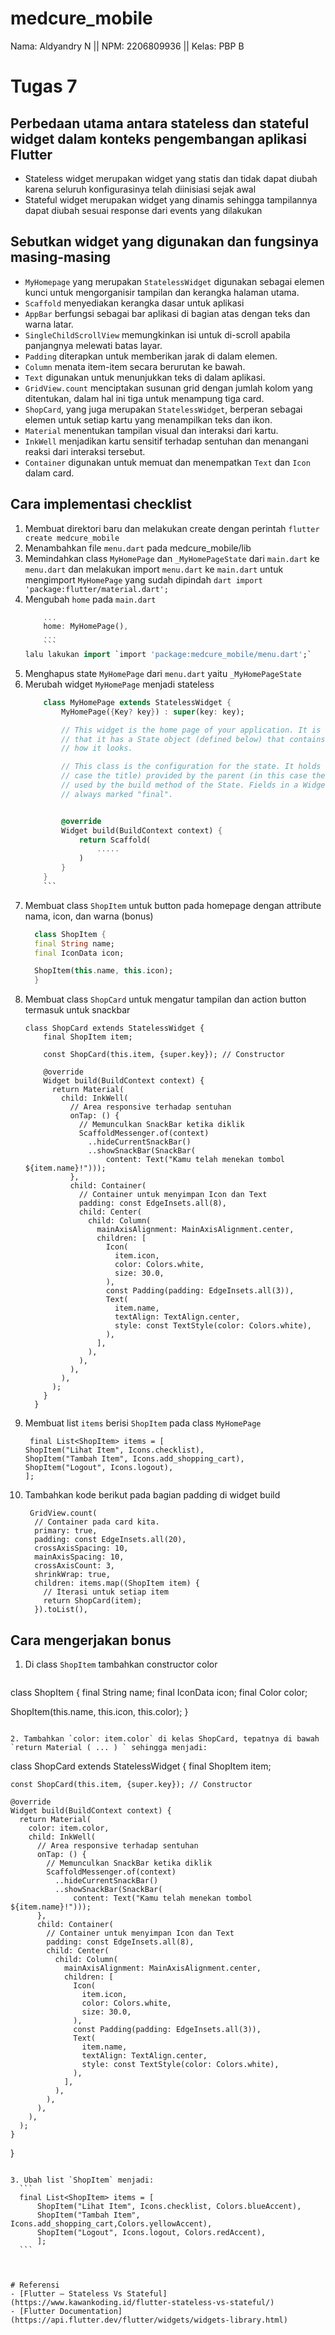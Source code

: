 # medcure_mobile 
Nama: Aldyandry N ||
NPM: 2206809936 ||
Kelas: PBP B

# Tugas 7

## Perbedaan utama antara stateless dan stateful widget dalam konteks pengembangan aplikasi Flutter
 - Stateless widget merupakan widget yang statis dan tidak dapat diubah karena seluruh konfigurasinya telah diinisiasi sejak awal
 - Stateful widget merupakan widget yang dinamis sehingga tampilannya dapat diubah sesuai response dari events yang dilakukan

## Sebutkan widget yang digunakan dan fungsinya masing-masing
- `MyHomepage` yang merupakan `StatelessWidget` digunakan sebagai elemen kunci untuk mengorganisir tampilan dan kerangka halaman utama.
- `Scaffold` menyediakan kerangka dasar untuk aplikasi
- `AppBar` berfungsi sebagai bar aplikasi di bagian atas dengan teks dan warna latar.
- `SingleChildScrollView` memungkinkan isi untuk di-scroll apabila panjangnya melewati batas layar.
- `Padding` diterapkan untuk memberikan jarak di dalam elemen.
- `Column` menata item-item secara berurutan ke bawah.
- `Text` digunakan untuk menunjukkan teks di dalam aplikasi.
- `GridView.count` menciptakan susunan grid dengan jumlah kolom yang ditentukan, dalam hal ini tiga untuk menampung tiga card.
- `ShopCard`, yang juga merupakan `StatelessWidget`, berperan sebagai elemen untuk setiap kartu yang menampilkan teks dan ikon.
- `Material` menentukan tampilan visual dan interaksi dari kartu.
- `InkWell` menjadikan kartu sensitif terhadap sentuhan dan menangani reaksi dari interaksi tersebut.
- `Container` digunakan untuk memuat dan menempatkan `Text` dan `Icon` dalam card.

## Cara implementasi checklist
1. Membuat direktori baru dan melakukan create dengan perintah `flutter create medcure_mobile`
2. Menambahkan file `menu.dart` pada medcure_mobile/lib
3. Memindahkan class `MyHomePage` dan `_MyHomePageState` dari `main.dart` ke `menu.dart` dan melakukan import `menu.dart` ke `main.dart` untuk mengimport `MyHomePage` yang sudah dipindah
        ```dart
        import 'package:flutter/material.dart';
        ```
4. Mengubah `home` pada `main.dart`
    ```dart
        ...
        home: MyHomePage(),
        ...
        ```
    lalu lakukan import `import 'package:medcure_mobile/menu.dart';`
5. Menghapus state `MyHomePage` dari `menu.dart` yaitu `_MyHomePageState`
6. Merubah widget `MyHomePage` menjadi stateless
    ```dart
        class MyHomePage extends StatelessWidget {
            MyHomePage({Key? key}) : super(key: key);

            // This widget is the home page of your application. It is stateful, meaning
            // that it has a State object (defined below) that contains fields that affect
            // how it looks.

            // This class is the configuration for the state. It holds the values (in this
            // case the title) provided by the parent (in this case the App widget) and
            // used by the build method of the State. Fields in a Widget subclass are
            // always marked "final".


            @override
            Widget build(BuildContext context) {
                return Scaffold(
                    .....
                )
            }
        }
        ```
  7. Membuat class `ShopItem` untuk button pada homepage dengan attribute nama, icon, dan warna (bonus)
      ```dart
        class ShopItem {
        final String name;
        final IconData icon;

        ShopItem(this.name, this.icon);
        }
        ```
  9.  Membuat class `ShopCard` untuk mengatur tampilan dan action button termasuk untuk snackbar
      ```
      class ShopCard extends StatelessWidget {
          final ShopItem item;
        
          const ShopCard(this.item, {super.key}); // Constructor
        
          @override
          Widget build(BuildContext context) {
            return Material(
              child: InkWell(
                // Area responsive terhadap sentuhan
                onTap: () {
                  // Memunculkan SnackBar ketika diklik
                  ScaffoldMessenger.of(context)
                    ..hideCurrentSnackBar()
                    ..showSnackBar(SnackBar(
                        content: Text("Kamu telah menekan tombol ${item.name}!")));
                },
                child: Container(
                  // Container untuk menyimpan Icon dan Text
                  padding: const EdgeInsets.all(8),
                  child: Center(
                    child: Column(
                      mainAxisAlignment: MainAxisAlignment.center,
                      children: [
                        Icon(
                          item.icon,
                          color: Colors.white,
                          size: 30.0,
                        ),
                        const Padding(padding: EdgeInsets.all(3)),
                        Text(
                          item.name,
                          textAlign: TextAlign.center,
                          style: const TextStyle(color: Colors.white),
                        ),
                      ],
                    ),
                  ),
                ),
              ),
            );
          }
        }
        ```
10. Membuat list `items` berisi `ShopItem` pada class `MyHomePage`
    ```
     final List<ShopItem> items = [
    ShopItem("Lihat Item", Icons.checklist),
    ShopItem("Tambah Item", Icons.add_shopping_cart),
    ShopItem("Logout", Icons.logout),
    ];
    ```
11. Tambahkan kode berikut pada bagian padding di widget build
    ```
     GridView.count(
      // Container pada card kita.
      primary: true,
      padding: const EdgeInsets.all(20),
      crossAxisSpacing: 10,
      mainAxisSpacing: 10,
      crossAxisCount: 3,
      shrinkWrap: true,
      children: items.map((ShopItem item) {
        // Iterasi untuk setiap item
        return ShopCard(item);
      }).toList(),
    ```

 ## Cara mengerjakan bonus
1. Di class `ShopItem` tambahkan constructor color
     ```
     
class ShopItem {
  final String name;
  final IconData icon;
  final Color color;

  ShopItem(this.name, this.icon, this.color);
}

   ```

2. Tambahkan `color: item.color` di kelas ShopCard, tepatnya di bawah `return Material ( ... ) ` sehingga menjadi:
 ```
  
  class ShopCard extends StatelessWidget {
    final ShopItem item;
  
    const ShopCard(this.item, {super.key}); // Constructor
  
    @override
    Widget build(BuildContext context) {
      return Material(
        color: item.color,
        child: InkWell(
          // Area responsive terhadap sentuhan
          onTap: () {
            // Memunculkan SnackBar ketika diklik
            ScaffoldMessenger.of(context)
              ..hideCurrentSnackBar()
              ..showSnackBar(SnackBar(
                  content: Text("Kamu telah menekan tombol ${item.name}!")));
          },
          child: Container(
            // Container untuk menyimpan Icon dan Text
            padding: const EdgeInsets.all(8),
            child: Center(
              child: Column(
                mainAxisAlignment: MainAxisAlignment.center,
                children: [
                  Icon(
                    item.icon,
                    color: Colors.white,
                    size: 30.0,
                  ),
                  const Padding(padding: EdgeInsets.all(3)),
                  Text(
                    item.name,
                    textAlign: TextAlign.center,
                    style: const TextStyle(color: Colors.white),
                  ),
                ],
              ),
            ),
          ),
        ),
      );
    }
  }
  ```

3. Ubah list `ShopItem` menjadi:
    ```
    final List<ShopItem> items = [
        ShopItem("Lihat Item", Icons.checklist, Colors.blueAccent),
        ShopItem("Tambah Item", Icons.add_shopping_cart,Colors.yellowAccent),
        ShopItem("Logout", Icons.logout, Colors.redAccent),
        ];
    ```

     
    
# Referensi
- [Flutter – Stateless Vs Stateful](https://www.kawankoding.id/flutter-stateless-vs-stateful/)
- [Flutter Documentation](https://api.flutter.dev/flutter/widgets/widgets-library.html)
